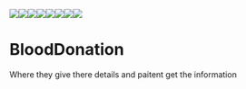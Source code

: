 
[![](https://sourcerer.io/fame/lmas3009/lmas3009/BloodDonation/images/0)](https://sourcerer.io/fame/lmas3009/lmas3009/BloodDonation/links/0)[![](https://sourcerer.io/fame/lmas3009/lmas3009/BloodDonation/images/1)](https://sourcerer.io/fame/lmas3009/lmas3009/BloodDonation/links/1)[![](https://sourcerer.io/fame/lmas3009/lmas3009/BloodDonation/images/2)](https://sourcerer.io/fame/lmas3009/lmas3009/BloodDonation/links/2)[![](https://sourcerer.io/fame/lmas3009/lmas3009/BloodDonation/images/3)](https://sourcerer.io/fame/lmas3009/lmas3009/BloodDonation/links/3)[![](https://sourcerer.io/fame/lmas3009/lmas3009/BloodDonation/images/4)](https://sourcerer.io/fame/lmas3009/lmas3009/BloodDonation/links/4)[![](https://sourcerer.io/fame/lmas3009/lmas3009/BloodDonation/images/5)](https://sourcerer.io/fame/lmas3009/lmas3009/BloodDonation/links/5)[![](https://sourcerer.io/fame/lmas3009/lmas3009/BloodDonation/images/6)](https://sourcerer.io/fame/lmas3009/lmas3009/BloodDonation/links/6)[![](https://sourcerer.io/fame/lmas3009/lmas3009/BloodDonation/images/7)](https://sourcerer.io/fame/lmas3009/lmas3009/BloodDonation/links/7)

# BloodDonation

Where they give there details and paitent get the information
